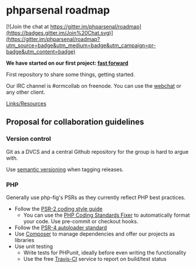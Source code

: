 # phparsenal roadmap

[![Join the chat at https://gitter.im/phparsenal/roadmap](https://badges.gitter.im/Join%20Chat.svg)](https://gitter.im/phparsenal/roadmap?utm_source=badge&utm_medium=badge&utm_campaign=pr-badge&utm_content=badge)

**We have started on our first project: [fast forward](https://github.com/phparsenal/fast-forward)**

First repository to share some things, getting started.

Our IRC channel is #ormcollab on freenode. You can use the [webchat](http://webchat.freenode.net/?channels=ormcollab) or any other client.

[Links/Resources](https://github.com/phparsenal/roadmap/wiki/Links)

## Proposal for collaboration guidelines

### Version control
Git as a DVCS and a central Github repository for the group is hard to argue with.

Use [semantic versioning](http://semver.org/) when tagging releases.

### PHP
Generally use php-fig's PSRs as they currently reflect PHP best practices.

- Follow the [PSR-2 coding style guide](http://www.php-fig.org/psr/psr-2/)
  - You can use the [PHP Coding Standards Fixer](https://github.com/FriendsOfPHP/PHP-CS-Fixer) to automatically format your code. Use pre-commit or checkout hooks.
- Follow the [PSR-4 autoloader standard](http://www.php-fig.org/psr/psr-4/)
- Use [Composer](https://getcomposer.org/) to manage dependencies and offer our projects as libraries
- Use unit testing
  - Write tests for PHPunit, ideally before even writing the functionality
  - Use the free [Travis-CI](https://travis-ci.org/) service to report on build/test status
